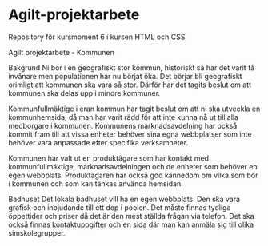 # Agilt-projektarbete
Repository för kursmoment 6 i kursen HTML och CSS

Agilt projektarbete - Kommunen
 
Bakgrund
Ni bor i en geografiskt stor kommun, historiskt så har det varit få invånare men populationen har nu börjat öka. Det börjar bli geografiskt orimligt att kommunen ska vara så stor. Därför har det tagits beslut om att kommunen ska delas upp i mindre kommuner.

Kommunfullmäktige i eran kommun har tagit beslut om att ni ska utveckla en kommunhemsida, då man har varit rädd för att inte kunna nå ut till alla medborgare i kommunen. Kommunens marknadsavdelning har också kommit fram till att vissa enheter behöver sina egna webbplatser som inte behöver vara anpassade efter specifika verksamheter.

Kommunen har valt ut en produktägare som har kontakt med kommunfullmäktige, marknadsavdelningen och de enheter som behöver en egen webbplats. Produktägaren har också god kännedom om vilka som bor i kommunen och som kan tänkas använda hemsidan.


Badhuset
Det lokala badhuset vill ha en egen webbplats. 
Den ska vara grafisk och inbjudande till ett dop i poolen. Det måste finnas tydliga öppettider och priser då det är den mest ställda frågan via telefon. Det ska också finnas kontaktuppgifter och en sida där man kan anmäla sig till olika simskolegrupper.



